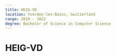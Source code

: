 ```yaml
---
title: HEIG-VD
location: Yverdon-les-Bains, Switzerland
range: 2019 - 2022
degree: Bachelor of Science in Computer Science
---
```

# HEIG-VD
